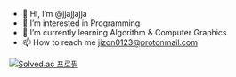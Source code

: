 - 👋 Hi, I’m @jjajjajja
- 👀 I’m interested in Programming
- 🌱 I’m currently learning Algorithm & Computer Graphics
- 📫 How to reach me jizon0123@protonmail.com


[![Solved.ac
프로필](http://mazassumnida.wtf/api/v2/generate_badge?boj=jizon)](https://solved.ac/jizon)
